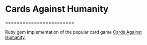 # Cards Against Humanity
========================

Ruby gem implementation of the popular card game [Cards Against Humanity](http://cardsagainsthumanity.com/).